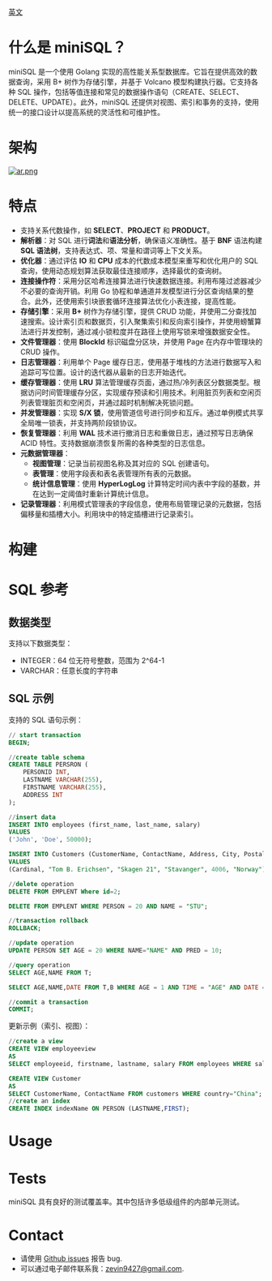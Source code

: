 <u>[英文](README-En.md)</u>
# 什么是 miniSQL？
miniSQL 是一个使用 Golang 实现的高性能关系型数据库。它旨在提供高效的数据查询，采用 B+ 树作为存储引擎，并基于 Volcano 模型构建执行器。它支持各种 SQL 操作，包括等值连接和常见的数据操作语句（CREATE、SELECT、DELETE、UPDATE）。此外，miniSQL 还提供对视图、索引和事务的支持，使用统一的接口设计以提高系统的灵活性和可维护性。

# 架构
[![ar.png](https://img1.imgtp.com/2023/10/21/kZ1UQDsp.png)](https://img1.imgtp.com/2023/10/21/kZ1UQDsp.png)


# 特点
- 支持关系代数操作，如 **SELECT**、**PROJECT** 和 **PRODUCT**。
- **解析器**：对 SQL 进行**词法**和**语法分析**，确保语义准确性。基于 **BNF** 语法构建 **SQL 语法树**，支持表达式、项、常量和谓词等上下文关系。
- **优化器**：通过评估 **IO** 和 **CPU** 成本的代数成本模型来重写和优化用户的 SQL 查询，使用动态规划算法获取最佳连接顺序，选择最优的查询树。 
- **连接操作符**：采用分区哈希连接算法进行快速数据连接。利用布隆过滤器减少不必要的查询开销。利用 Go 协程和单通道并发模型进行分区查询结果的整合。此外，还使用索引块嵌套循环连接算法优化小表连接，提高性能。
- **存储引擎**：采用 **B+** 树作为存储引擎，提供 CRUD 功能，并使用二分查找加速搜索。设计索引页和数据页，引入聚集索引和反向索引操作，并使用螃蟹算法进行并发控制，通过减小锁粒度并在路径上使用写锁来增强数据安全性。
- **文件管理器**：使用 **BlockId** 标识磁盘分区块，并使用 Page 在内存中管理块的 CRUD 操作。
- **日志管理器**：利用单个 Page 缓存日志，使用基于堆栈的方法进行数据写入和追踪可写位置。设计的迭代器从最新的日志开始迭代。
- **缓存管理器**：使用 **LRU** 算法管理缓存页面，通过热/冷列表区分数据类型。根据访问时间管理缓存分区，实现缓存预读和引用技术。利用脏页列表和空闲页列表管理脏页和空闲页，并通过超时机制解决死锁问题。
- **并发管理器**：实现 **S/X 锁**，使用管道信号进行同步和互斥。通过单例模式共享全局唯一锁表，并支持两阶段锁协议。
- **恢复管理器**：利用 **WAL** 技术进行撤消日志和重做日志，通过预写日志确保 ACID 特性。支持数据崩溃恢复所需的各种类型的日志信息。
- **元数据管理器**：
  - **视图管理**：记录当前视图名称及其对应的 SQL 创建语句。
  - **表管理**：使用字段表和表名表管理所有表的元数据。
  - **统计信息管理**：使用 **HyperLogLog** 计算特定时间内表中字段的基数，并在达到一定阈值时重新计算统计信息。
- **记录管理器**：利用模式管理表的字段信息，使用布局管理记录的元数据，包括偏移量和插槽大小。利用块中的特定插槽进行记录索引。


# 构建
# SQL 参考
## 数据类型
支持以下数据类型：

* INTEGER：64 位无符号整数，范围为 2^64-1
* VARCHAR：任意长度的字符串

## SQL 示例
支持的 SQL 语句示例：
~~~sql
// start transaction 
BEGIN;

//create table schema
CREATE TABLE PERSRON (
	PERSONID INT, 
	LASTNAME VARCHAR(255),
    FIRSTNAME VARCHAR(255),
    ADDRESS INT
);

//insert data
INSERT INTO employees (first_name, last_name, salary)
VALUES
('John', 'Doe', 50000);

INSERT INTO Customers (CustomerName, ContactName, Address, City, PostalCode, Country)
VALUES
(Cardinal, "Tom B. Erichsen", "Skagen 21", "Stavanger", 4006, "Norway");

//delete operation
DELETE FROM EMPLENT Where id=2;

DELETE FROM EMPLENT WHERE PERSON = 20 AND NAME = "STU";

//transaction rollback
ROLLBACK;

//update operation
UPDATE PERSON SET AGE = 20 WHERE NAME="NAME" AND PRED = 10;

//query operation
SELECT AGE,NAME FROM T;

SELECT AGE,NAME,DATE FROM T,B WHERE AGE = 1 AND TIME = "AGE" AND DATE =12;

//commit a transaction
COMMIT;
~~~
更新示例（索引、视图）：
~~~sql
//create a view
CREATE VIEW employeeview 
AS
SELECT employeeid, firstname, lastname, salary FROM employees WHERE salary = 50000;

CREATE VIEW Customer 
AS
SELECT CustomerName, ContactName FROM customers WHERE country="China";                                              
//create an index
CREATE INDEX indexName ON PERSON (LASTNAME,FIRST);
~~~

# Usage

# Tests
miniSQL 具有良好的测试覆盖率。其中包括许多低级组件的内部单元测试。

# Contact
* 请使用 [Github issues](https://github.com/zevin02/miniSQL/issues) 报告 bug.
* 可以通过电子邮件联系我：<u>zevin9427@gmail.com</u>.